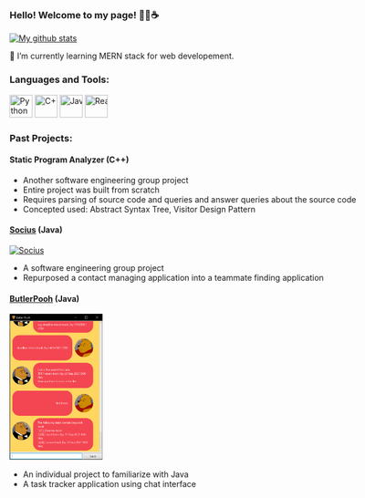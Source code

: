 ### Hello! Welcome to my page! 👋😄☕

[![My github stats](https://github-readme-stats.vercel.app/api?username=bklimey)](https://github.com/anuraghazra/github-readme-stats)

🌱 I’m currently learning MERN stack for web developement.

<!--
**bklimey/bklimey** is a ✨ _special_ ✨ repository because its `README.md` (this file) appears on your GitHub profile.

Here are some ideas to get you started:

- 🔭 I’m currently working on ...
- 🌱 I’m currently learning ...
- 👯 I’m looking to collaborate on ...
- 🤔 I’m looking for help with ...
- 💬 Ask me about ...
- 📫 How to reach me: ...
- 😄 Pronouns: ...
- ⚡ Fun fact: ...
-->

### Languages and Tools:
<a href="#"><img src="https://cdn.jsdelivr.net/gh/devicons/devicon/icons/python/python-original.svg" title="Python" width="40" height="40"/></a><nobr>
<a href="#"><img src="https://cdn.jsdelivr.net/gh/devicons/devicon/icons/cplusplus/cplusplus-original.svg" title="C++" width="40" height="40"/></a>
<a href="#"><img src="https://cdn.jsdelivr.net/gh/devicons/devicon/icons/java/java-original.svg" title="Java" width="40" height="40"/></a>
<a href="#"><img src="https://cdn.jsdelivr.net/gh/devicons/devicon/icons/react/react-original.svg" title="React" width="40" height="40"/></a>
<!--Icons credit: https://devicon.dev/ -->
  
### Past Projects:
  
#### Static Program Analyzer (C++)
- Another software engineering group project
- Entire project was built from scratch
- Requires parsing of source code and queries and answer queries about the source code
- Concepted used: Abstract Syntax Tree, Visitor Design Pattern
 
#### [Socius](https://github.com/bklimey/tp) (Java)
<a href="https://github.com/bklimey/tp"><img src="https://github.com/bklimey/tp/blob/master/docs/images/Quickstart.png" title="Socius" height="256"/></a>
- A software engineering group project
- Repurposed a contact managing application into a teammate finding application

#### [ButlerPooh](https://github.com/bklimey/ip) (Java)
<a href="https://github.com/bklimey/ip"><img src="https://github.com/bklimey/ip/blob/master/docs/Ui.png" title="ButlerPooh" height="256"/></a>
- An individual project to familiarize with Java
- A task tracker application using chat interface
 
